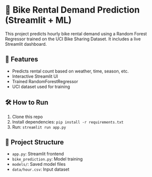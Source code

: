 # 🚴 Bike Rental Demand Prediction (Streamlit + ML)

This project predicts hourly bike rental demand using a Random Forest Regressor trained on the UCI Bike Sharing Dataset. It includes a live Streamlit dashboard.

## 🔧 Features
- Predicts rental count based on weather, time, season, etc.
- Interactive Streamlit UI
- Trained RandomForestRegressor
- UCI dataset used for training

## 🛠️ How to Run
1. Clone this repo
2. Install dependencies: `pip install -r requirements.txt`
3. Run: `streamlit run app.py`

## 📁 Project Structure
- `app.py`: Streamlit frontend
- `bike_prediction.py`: Model training
- `models/`: Saved model files
- `data/hour.csv`: Input dataset
